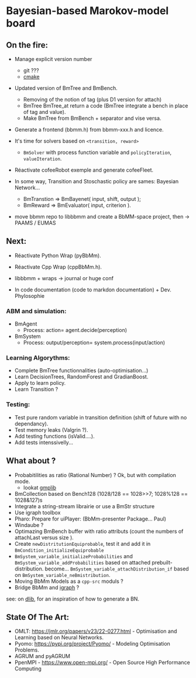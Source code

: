 # Bayesian-based Marokov-model board

## On the fire:

- Manage explicit version number
	- git ???
	- [cmake](https://cmake.org/cmake/help/v3.18/guide/tutorial/#adding-a-version-number-and-configured-header-file)
- Updated version of BmTree and BmBench.
	* Removing of the notion of tag (plus D1 version for attach)
	* BmTree BmTree_at return a code (BmTree integrate a bench in place of tag and value).
	* Make BmTree from BmBench + separator and vise versa.
- Generate a frontend (bbmm.h) from bbmm-xxx.h and licence.
- It's time for solvers based on `<transition, reward>`
	*  `BmSolver` with process function variable and `policyIteration`, `valueIteration`.
- Réactivate cofeeRobot exemple and generate cofeeFleet.

- In some way, Transition and Stoschastic policy are sames: Bayesian Network...
	* BmTranstion => BmBayenet( input, shift, output );
	* BmReward => BmEvaluator( input, criterion ).

- move bbmm repo to libbbmm and create a BbMM-space project, then -> PAAMS / EUMAS

## Next:

- Réactivate Python Wrap (pyBbMm).
- Réactivate Cpp Wrap (cppBbMm.h).

- libbbmm + wraps -> journal or huge conf

- In code documentation (code to markdon documentation) + Dev. Phylosophie

### ABM and simulation:

- BmAgent
	* Process: action= agent.decide(perception)
- BmSystem
	* Process: output/perception= system.process(input/action)

### Learning Algorythms:

- Complete BmTree functionnalities (auto-optimisation...)
- Learn DecisionTrees, RandomForest and GradianBoost.
- Apply to learn policy.
- Learn Transition ?

### Testing:

- Test pure random variable in transition definition (shift of future with no dependancy).
- Test memory leaks (Valgrin ?).
- Add testing functions (isValid....).
- Add tests intenssivelly...

## What about ?

- Probabitilities as ratio (Rational Number) ? Ok, but with compilation mode.
	- lookat [gmplib](https://gmplib.org/)
- BmCollection based on Bench128 (1028/128 == 1028>>7; 1028%128 == 1028&127)s
- Integrate a string-stream librairie or use a BmStr structure
- Use igraph toolbox
- Pharo: Prepare for uiPlayer: (BbMm-presenter Package... Paul)
- Windaube ?
- Optimazing BmBench buffer with ratio attributs (count the numbers of attachLast versus size ).
- Create `newDistritutionEquiprobable`, test it and add it in `BmCondition_initializeEquiprobable`
- `BmSystem_variable_initializeProbabilities` and `BmSystem_variable_addProbabilities` based on attached prebuilt-distribution. become... `BmSystem_variable_attachDistribution_if` based on `BmSystem_variable_neBmistribution`.
- Moving BbMm Models as a `cpp-src` moduls ?
- Bridge BbMm and [igraph](https://github.com/igraph/igraph) ?

see: on [dlib](https://github.com/davisking/dlib/blob/master/examples/bayes_net_ex.cpp), for an inspiration of how to generate a BN. 

## State Of The Art: 

- OMLT: https://jmlr.org/papers/v23/22-0277.html - Optimisation and Learning based on Neural Networks.
- Pyomo: https://pypi.org/project/Pyomo/ - Modeling Optimisation Problems.
- AGRUM and pyAGRUM
- PpenMPI - https://www.open-mpi.org/ - Open Source High Performance Computing

